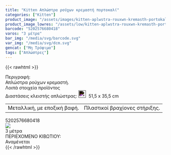 ```yaml
---
title: "Kitten Απλώστρα ρούχων κρεμαστή πορτοκαλί"
categories: ["Kitten"]
product_image: "/assets/images/kitten-aplwstra-rouxwn-kremasth-portokali.jpg"
product_image_lowres: "/assets/low/kitten-aplwstra-rouxwn-kremasth-portokali.jpg"
barcode: "5202576680418"
varos: "3 μέτρα"
bar_img: "/media/svg/barcode.svg"
var_img: "/media/svg/dcm.svg"
gencat: ["Μη Τρόφιμα"]
tags: ["Απλώστρες"]
---
```

{{< rawhtml >}}

<div class="product">
    <div id="sistatika">Περιγραφή:</div>
    <div class="alltext">Απλώστρα ρούχων κρεµαστή.</div>
    <div id="loipa">Λοιπά στοιχεία προϊόντος</div>
    <div class="stfff sfwb sdg250 sais sgg2"><span class="sorange st000 sp10 sbrd4">Διαστάσεις κλειστής απλώστρας:</span>
       <span class="sdfn s444 sp10 sbrd4">
            <img src="/media/svg/dcm.svg"
                    style="height:23px;margin-right: 5px;padding-bottom:0;filter: invert(1) brightness(1);">
                51,5 x 35,5 cm
        </span></div>
        <div class="tabout">
            <table style="border-spacing:3px" class="sw100 sfsin stlf">
            <tr><td class="seee sp10">Μεταλλική, µε εποξική βαφή.</td> <td class="seee sp10">Πλαστικοί βραχίονες στήριξης.</td></tr></table>
        </div>
    <p></p>
    <div id="barcode">
        <div id="barimage1"></div><span id="bartext">5202576680418</span>
    </div>
    <div id="varos">
        <div id="varosimage" style="margin:0"><img src="/media/svg/dcm.svg"></div><span id="varostext">3 μέτρα</span>
    </div>
    <div id="kivotio">ΠΕΡΙΕΧΟΜΕΝΟ ΚΙΒΩΤΙΟΥ:<br>Αναμένεται</div>
    <div class="pimg"></div>
    </div>
{{< /rawhtml >}}


